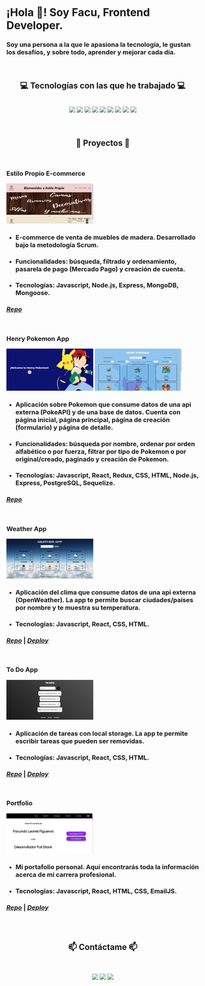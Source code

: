 # ¡Hola 👋! Soy Facu, Frontend Developer.

### Soy una persona a la que le apasiona la tecnología, le gustan los desafíos, y sobre todo, aprender y mejorar cada día.

<br>

<h2 align="center">💻 Tecnologías con las que he trabajado 💻</h2>

<br>

<div align="center">
  <img src="https://img.shields.io/badge/JavaScript-F7DF1E?style=for-the-badge&logo=javascript&logoColor=black" />
  <img src="https://img.shields.io/badge/React-20232A?style=for-the-badge&logo=react&logoColor=61DAFB" />
  <img src="https://img.shields.io/badge/Node.js-43853D?style=for-the-badge&logo=node.js&logoColor=white" />
  <img src="https://img.shields.io/badge/CSS3-1572B6?style=for-the-badge&logo=css3&logoColor=white" />
  <img src="https://img.shields.io/badge/HTML5-E34F26?style=for-the-badge&logo=html5&logoColor=white" />
  <img src="https://img.shields.io/badge/Express.js-FFF?style=for-the-badge&logo=express&logoColor=000" />
  <img src="https://img.shields.io/badge/Redux-764ABC?style=for-the-badge&logo=redux&logoColor=white" />
  <img src="https://img.shields.io/badge/PostgreSQL-316192?style=for-the-badge&logo=postgresql&logoColor=white" />
  <img src="https://img.shields.io/badge/MongoDB-4EA94B?style=for-the-badge&logo=mongodb&logoColor=white" />
</div>

<br>
<br>

<h2 align="center">📌 Proyectos 📌</h2>

<br>

### **Estilo Propio E-commerce**

<a><img height="50%" width="45%" src="https://github.com/FacundoFigueroa23/facundofigueroa23/blob/main/images/EstiloPropio/Home.jpg?raw=true" alt="Home" ></a>

* ### E-commerce de venta de muebles de madera. Desarrollado bajo la metodología Scrum.
* ### Funcionalidades: búsqueda, filtrado y ordenamiento, pasarela de pago (Mercado Pago) y creación de cuenta.
* ### Tecnologías: Javascript, Node.js, Express, MongoDB, Mongoose.

### [*Repo*](https://github.com/BusquetsLA/Proyecto-Grupal-Henry/tree/dev)

<br>

### **Henry Pokemon App**

<p>
  <a><img height="50%" width="45%" src="https://github.com/FacundoFigueroa23/facundofigueroa23/blob/main/images/HenryPokemon/LandingPokemon.png?raw=true" alt="Landing" ></a>
  <a><img height="50%" width="45%" src="https://github.com/FacundoFigueroa23/facundofigueroa23/blob/main/images/HenryPokemon/HomePokemon.png?raw=true" alt="Home" ></a>
</p>

* ### Aplicación sobre Pokemon que consume datos de una api externa (PokeAPI) y de una base de datos. Cuenta con página inicial, página principal, página de creación (formulario) y página de detalle.
* ### Funcionalidades: búsqueda por nombre, ordenar por orden alfabético o por fuerza, filtrar por tipo de Pokemon o por original/creado, paginado y creación de Pokemon.
* ### Tecnologías: Javascript, React, Redux, CSS, HTML, Node.js, Express, PostgreSQL, Sequelize.

### [*Repo*](https://github.com/FacundoFigueroa23/Henry-Pokemon-App)

<br>

### **Weather App**

<a><img height="50%" width="45%" src="https://github.com/FacundoFigueroa23/facundofigueroa23/blob/main/images/WeatherApp/Weather-app.jpg?raw=true" alt="Home-WeatherApp" ></a>

* ### Aplicación del clima que consume datos de una api externa (OpenWeather). La app te permite buscar ciudades/países por nombre y te muestra su temperatura.
* ### Tecnologías: Javascript, React, CSS, HTML.

### [*Repo*](https://github.com/FacundoFigueroa23/Weather-App) | [*Deploy*](https://weather-app-98.vercel.app)

<br>

### **To Do App**

<a><img height="50%" width="45%" src="https://github.com/FacundoFigueroa23/facundofigueroa23/blob/main/images/ToDoApp/To-do-app-2.jpg?raw=true" alt="ToDoApp_2" ></a>

* ### Aplicación de tareas con local storage. La app te permite escribir tareas que pueden ser removidas.
* ### Tecnologías: Javascript, React, CSS, HTML.

### [*Repo*](https://github.com/FacundoFigueroa23/To-Do-App) | [*Deploy*](https://to-do-app-98.vercel.app/)

<br>

### **Portfolio**

<a><img height="50%" width="45%" src="https://github.com/FacundoFigueroa23/facundofigueroa23/blob/main/images/Portfolio/Home.jpg?raw=true" alt="Home" ></a>

* ### Mi portafolio personal. Aquí encontrarás toda la información acerca de mi carrera profesional.
* ### Tecnologías: Javascript, React, HTML, CSS, EmailJS.

### [*Repo*](https://github.com/FacundoFigueroa23/Portfolio) | [*Deploy*](https://facundofigueroa.vercel.app)

<br>
<br>

<h2 align="center">📫 Contáctame 📫</h2>

<br>

<div align="center">

  [<img src="https://img.shields.io/badge/facu.figueroa.dev@gmail.com-FFF?style=for-the-badge&logo=gmail&logoColor=EA4335" />](mailto:facu.figueroa.dev@gmail.com)
  [<img src="https://img.shields.io/badge/facu--figueroa-0A66C2?style=for-the-badge&logo=linkedin&logoColor=white" />](https://www.linkedin.com/in/facu-figueroa)
  <img src="https://img.shields.io/badge/(+54) 3515113032-25D366?style=for-the-badge&logo=whatsapp&logoColor=white" />
</div>
